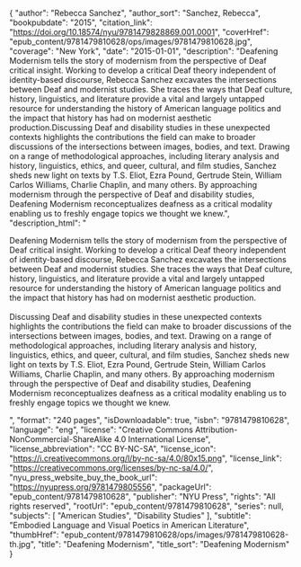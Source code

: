 {
  "author": "Rebecca Sanchez",
  "author_sort": "Sanchez, Rebecca",
  "bookpubdate": "2015",
  "citation_link": "https://doi.org/10.18574/nyu/9781479828869.001.0001",
  "coverHref": "epub_content/9781479810628/ops/images/9781479810628.jpg",
  "coverage": "New York",
  "date": "2015-01-01",
  "description": "Deafening Modernism tells the story of modernism from the perspective of Deaf critical insight. Working to develop a critical Deaf theory independent of identity-based discourse, Rebecca Sanchez excavates the intersections between Deaf and modernist studies.  She traces the ways that Deaf culture, history, linguistics, and literature provide a vital and largely untapped resource for understanding the history of American language politics and the impact that history has had on modernist aesthetic production.Discussing Deaf and disability studies in these unexpected contexts highlights the contributions the field can make to broader discussions of the intersections between images, bodies, and text. Drawing on a range of methodological approaches, including literary analysis and history, linguistics, ethics, and queer, cultural, and film studies, Sanchez sheds new light on texts by T.S. Eliot, Ezra Pound, Gertrude Stein, William Carlos Williams, Charlie Chaplin, and many others. By approaching modernism through the perspective of Deaf and disability studies, Deafening Modernism reconceptualizes deafness as a critical modality enabling us to freshly engage topics we thought we knew.",
  "description_html": "<p>Deafening Modernism tells the story of modernism from the perspective of Deaf critical insight. Working to develop a critical Deaf theory independent of identity-based discourse, Rebecca Sanchez excavates the intersections between Deaf and modernist studies.  She traces the ways that Deaf culture, history, linguistics, and literature provide a vital and largely untapped resource for understanding the history of American language politics and the impact that history has had on modernist aesthetic production.<br><br>Discussing Deaf and disability studies in these unexpected contexts highlights the contributions the field can make to broader discussions of the intersections between images, bodies, and text. Drawing on a range of methodological approaches, including literary analysis and history, linguistics, ethics, and queer, cultural, and film studies, Sanchez sheds new light on texts by T.S. Eliot, Ezra Pound, Gertrude Stein, William Carlos Williams, Charlie Chaplin, and many others. By approaching modernism through the perspective of Deaf and disability studies, Deafening Modernism reconceptualizes deafness as a critical modality enabling us to freshly engage topics we thought we knew.</p>",
  "format": "240 pages",
  "isDownloadable": true,
  "isbn": "9781479810628",
  "language": "eng",
  "license": "Creative Commons Attribution-NonCommercial-ShareAlike 4.0 International License",
  "license_abbreviation": "CC BY-NC-SA",
  "license_icon": "https://i.creativecommons.org/l/by-nc-sa/4.0/80x15.png",
  "license_link": "https://creativecommons.org/licenses/by-nc-sa/4.0/",
  "nyu_press_website_buy_the_book_url": "https://nyupress.org/9781479805556",
  "packageUrl": "epub_content/9781479810628",
  "publisher": "NYU Press",
  "rights": "All rights reserved",
  "rootUrl": "epub_content/9781479810628",
  "series": null,
  "subjects": [
    "American Studies",
    "Disability Studies"
  ],
  "subtitle": "Embodied Language and Visual Poetics in American Literature",
  "thumbHref": "epub_content/9781479810628/ops/images/9781479810628-th.jpg",
  "title": "Deafening Modernism",
  "title_sort": "Deafening Modernism"
}
